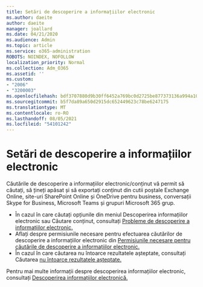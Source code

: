 ```yaml
---
title: Setări de descoperire a informațiilor electronic
ms.author: daeite
author: daeite
manager: joallard
ms.date: 04/21/2020
ms.audience: Admin
ms.topic: article
ms.service: o365-administration
ROBOTS: NOINDEX, NOFOLLOW
localization_priority: Normal
ms.collection: Adm_O365
ms.assetid: ''
ms.custom:
- "2006"
- "3200003"
ms.openlocfilehash: bdf3707880d9b30ff6452a769bc0d2725be877373136a994a108e92d56d7b577
ms.sourcegitcommit: b5f7da89a650d2915dc652449623c78be6247175
ms.translationtype: MT
ms.contentlocale: ro-RO
ms.lasthandoff: 08/05/2021
ms.locfileid: "54101242"
---
```

# <a name="ediscovery-settings"></a>Setări de descoperire a informațiilor electronic

Căutările de descoperire a informațiilor electronic/conținut vă permit să căutați, să țineți apăsat și să exportați conținut din cutii poștale Exchange Online, site-uri SharePoint Online și OneDrive pentru business, conversații Skype for Business, Microsoft Teams și grupuri Microsoft 365 grup.

- În cazul în care căutați opțiunile din meniul Descoperirea informațiilor electronic sau Căutare conținut, consultați [Probleme de descoperire a informațiilor electronic.](https://docs.microsoft.com/alchemyinsights/ediscovery-issues)
- Aflați despre permisiunile necesare pentru efectuarea căutărilor de descoperire a informațiilor electronic din [Permisiunile necesare pentru căutările de descoperire a informațiilor electronic.](https://docs.microsoft.com/alchemyinsights/permissions-required-for-ediscovery-searches)
- În cazul în care căutarea nu întoarce rezultatele așteptate, consultați Căutarea [nu întoarce rezultatele așteptate.](https://docs.microsoft.com/alchemyinsights/search-not-returning-expected-results)

Pentru mai multe informații despre descoperirea informațiilor electronic, consultați [Descoperirea informațiilor electronică.](https://docs.microsoft.com/microsoft-365/compliance/ediscovery)
